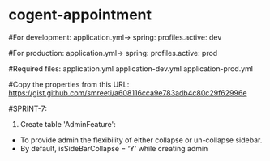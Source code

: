 # cogent-appointment

#For development: application.yml->
spring:
  profiles.active: dev
  
#For production: application.yml->
spring:
  profiles.active: prod  
  
#Required files:
application.yml
application-dev.yml
application-prod.yml  

#Copy the properties from this URL:
https://gist.github.com/smreeti/a608116cca9e783adb4c80c29f62996e


#SPRINT-7:
1. Create table 'AdminFeature':
- To provide admin the flexibility of either collapse or un-collapse sidebar.
- By default, isSideBarCollapse = ‘Y’ while creating admin